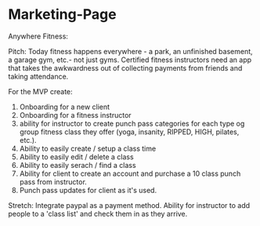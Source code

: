 # Marketing-Page
Anywhere Fitness:

Pitch: Today fitness happens everywhere - a park, an unfinished basement, a garage gym, etc.- not just gyms. Certified fitness instructors need an app that takes the awkwardness out of collecting payments from friends and taking attendance. 

For the MVP create:
1. Onboarding for a new client
2. Onboarding for a fitness instructor
3. ability for instructor to create punch pass categories for each type og group fitness class they offer (yoga, insanity, RIPPED, HIGH, pilates, etc.).
4. Ability to easily create / setup a class time
5. Ability to easily edit / delete a class
6. Ability to easily serach / find a class
7. Ability for client to create an account and purchase a 10 class punch pass from instructor.
8. Punch pass updates for client as it's used.

Stretch: Integrate paypal as a payment method. Ability for instructor to add people to a 'class list' and check them in as they arrive.